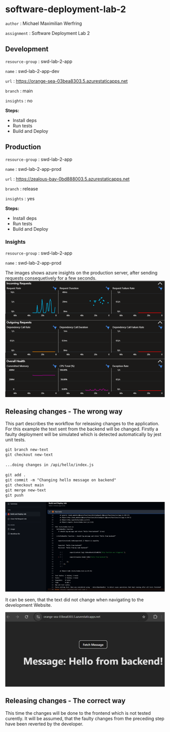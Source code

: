 # software-deployment-lab-2
`author` : Michael Maximilian Werfring

`assignment` : Software Deployment Lab 2 
## Development
`resource-group` : swd-lab-2-app

`name` : swd-lab-2-app-dev

`url` : https://orange-sea-03bea8303.5.azurestaticapps.net

`branch` : main

`insights` : no

__Steps:__
* Install deps
* Run tests
* Build and Deploy

## Production
`resource-group` : swd-lab-2-app

`name` : swd-lab-2-app-prod

`url` : https://zealous-bay-0bd888003.5.azurestaticapps.net

`branch` : release

`insights` : yes

__Steps:__ 

* Install deps
* Run tests
* Build and Deploy

### Insights
`resource-group` : swd-lab-2-app

`name` : swd-lab-2-app-prod

The images shows azure insights on the production server, after sending requests consequetively for a few seconds.
![Live monitoring](docs/insights.png)

## Releasing changes - The wrong way
This part describes the workflow for releasing changes to the application. 
For this example the text sent from the backend will be changed.
Firstly a faulty deployment will be simulated which is detected automatically by jest unit tests.

```
git branch new-text
git checkout new-text

...doing changes in /api/hello/index.js

git add .
git commit -m "Changing hello message on backend"
git checkout main 
git merge new-text
git push
```

![alt text](docs/test_failure.png)

It can be seen, that the text did not change when navigating to the development Website.

![alt text](docs/dev_working.png)

## Releasing changes - The correct way
This time the changes will be done to the frontend which is not tested curently. It will be assumed, that the faulty changes from the preceding step have been reverted by the developer.